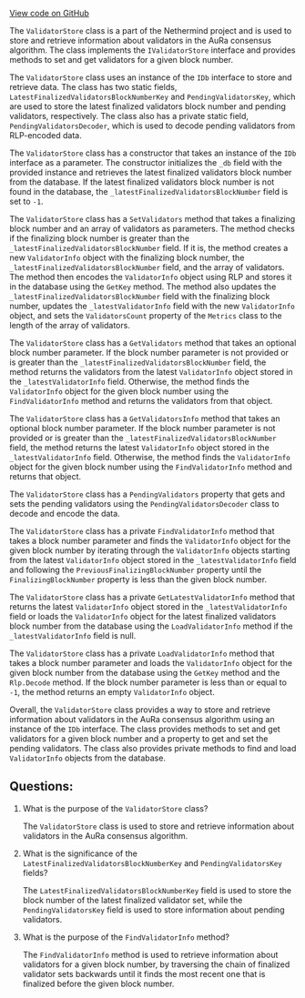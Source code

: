 [View code on GitHub](https://github.com/NethermindEth/nethermind/src/Nethermind/Nethermind.Consensus.AuRa/Validators/ValidatorStore.cs)

The `ValidatorStore` class is a part of the Nethermind project and is used to store and retrieve information about validators in the AuRa consensus algorithm. The class implements the `IValidatorStore` interface and provides methods to set and get validators for a given block number. 

The `ValidatorStore` class uses an instance of the `IDb` interface to store and retrieve data. The class has two static fields, `LatestFinalizedValidatorsBlockNumberKey` and `PendingValidatorsKey`, which are used to store the latest finalized validators block number and pending validators, respectively. The class also has a private static field, `PendingValidatorsDecoder`, which is used to decode pending validators from RLP-encoded data.

The `ValidatorStore` class has a constructor that takes an instance of the `IDb` interface as a parameter. The constructor initializes the `_db` field with the provided instance and retrieves the latest finalized validators block number from the database. If the latest finalized validators block number is not found in the database, the `_latestFinalizedValidatorsBlockNumber` field is set to `-1`.

The `ValidatorStore` class has a `SetValidators` method that takes a finalizing block number and an array of validators as parameters. The method checks if the finalizing block number is greater than the `_latestFinalizedValidatorsBlockNumber` field. If it is, the method creates a new `ValidatorInfo` object with the finalizing block number, the `_latestFinalizedValidatorsBlockNumber` field, and the array of validators. The method then encodes the `ValidatorInfo` object using RLP and stores it in the database using the `GetKey` method. The method also updates the `_latestFinalizedValidatorsBlockNumber` field with the finalizing block number, updates the `_latestValidatorInfo` field with the new `ValidatorInfo` object, and sets the `ValidatorsCount` property of the `Metrics` class to the length of the array of validators.

The `ValidatorStore` class has a `GetValidators` method that takes an optional block number parameter. If the block number parameter is not provided or is greater than the `_latestFinalizedValidatorsBlockNumber` field, the method returns the validators from the latest `ValidatorInfo` object stored in the `_latestValidatorInfo` field. Otherwise, the method finds the `ValidatorInfo` object for the given block number using the `FindValidatorInfo` method and returns the validators from that object.

The `ValidatorStore` class has a `GetValidatorsInfo` method that takes an optional block number parameter. If the block number parameter is not provided or is greater than the `_latestFinalizedValidatorsBlockNumber` field, the method returns the latest `ValidatorInfo` object stored in the `_latestValidatorInfo` field. Otherwise, the method finds the `ValidatorInfo` object for the given block number using the `FindValidatorInfo` method and returns that object.

The `ValidatorStore` class has a `PendingValidators` property that gets and sets the pending validators using the `PendingValidatorsDecoder` class to decode and encode the data.

The `ValidatorStore` class has a private `FindValidatorInfo` method that takes a block number parameter and finds the `ValidatorInfo` object for the given block number by iterating through the `ValidatorInfo` objects starting from the latest `ValidatorInfo` object stored in the `_latestValidatorInfo` field and following the `PreviousFinalizingBlockNumber` property until the `FinalizingBlockNumber` property is less than the given block number.

The `ValidatorStore` class has a private `GetLatestValidatorInfo` method that returns the latest `ValidatorInfo` object stored in the `_latestValidatorInfo` field or loads the `ValidatorInfo` object for the latest finalized validators block number from the database using the `LoadValidatorInfo` method if the `_latestValidatorInfo` field is null.

The `ValidatorStore` class has a private `LoadValidatorInfo` method that takes a block number parameter and loads the `ValidatorInfo` object for the given block number from the database using the `GetKey` method and the `Rlp.Decode` method. If the block number parameter is less than or equal to `-1`, the method returns an empty `ValidatorInfo` object. 

Overall, the `ValidatorStore` class provides a way to store and retrieve information about validators in the AuRa consensus algorithm using an instance of the `IDb` interface. The class provides methods to set and get validators for a given block number and a property to get and set the pending validators. The class also provides private methods to find and load `ValidatorInfo` objects from the database.
## Questions: 
 1. What is the purpose of the `ValidatorStore` class?
    
    The `ValidatorStore` class is used to store and retrieve information about validators in the AuRa consensus algorithm.

2. What is the significance of the `LatestFinalizedValidatorsBlockNumberKey` and `PendingValidatorsKey` fields?
    
    The `LatestFinalizedValidatorsBlockNumberKey` field is used to store the block number of the latest finalized validator set, while the `PendingValidatorsKey` field is used to store information about pending validators.

3. What is the purpose of the `FindValidatorInfo` method?
    
    The `FindValidatorInfo` method is used to retrieve information about validators for a given block number, by traversing the chain of finalized validator sets backwards until it finds the most recent one that is finalized before the given block number.